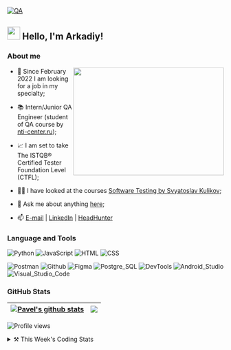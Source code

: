 [![QA](https://media.proglib.io/wp-uploads/2017/09/qa-2-min.png)](https://github.com/Googinot)
## <img src="https://media.giphy.com/media/hvRJCLFzcasrR4ia7z/giphy.gif" width="30px" height="30px"> Hello, I'm Arkadiy!

### About me
<img align="right" src="https://thumbs.gfycat.com/EvilNextDevilfish-small.gif" width="350px" height="250px"/>

- 💼 Since February 2022 I am looking for a job in my specialty;

- 📚 Intern/Junior QA Engineer (student of QA course by [nti-center.ru](https://nti-center.ru/));

- 📈 I am set to take The ISTQB® Certified Tester Foundation Level (CTFL);

- 👨‍💻 I have looked at the courses [Software Testing by Svyatoslav Kulikov](https://elearn.epam.com/courses/course-v1:EPAM+STI+RU/course/);

- 💬 Ask me about anything [here](https://t.me/ArkadiySafronov);

- 📫 [E-mail][email] | [LinkedIn][in] | [HeadHunter][HH]

[email]: <mailto:arkan@bk.ru>
[in]: <https://www.linkedin.com/in/googinot/>
[HH]: <https://hh.ru/resume/cd2ee3bfff09d4bb870039ed1f737369634449>

### Language and Tools
![Python](https://img.shields.io/badge/Python-090909?style=for-the-badge&logo=python&logoColor=4B8BBE)
![JavaScript](https://img.shields.io/badge/JavaScript-090909?style=for-the-badge&logo=JavaScript&logoColor=F0DB4F)
![HTML](https://img.shields.io/badge/HTML-090909?style=for-the-badge&logo=html5&logoColor=E34C26)
![CSS](https://img.shields.io/badge/CSS-090909?style=for-the-badge&logo=css3&logoColor=FF8A27)

![Postman](https://img.shields.io/badge/Postman-090909?style=for-the-badge&logo=postman&logoColor=f76935)
![Github](https://img.shields.io/badge/Github-090909?style=for-the-badge&logo=github&logoColor=8cc4d7)
![Figma](https://img.shields.io/badge/Figma-090909?style=for-the-badge&logo=figma&logoColor=7d5fa6)
![Postgre_SQL](https://img.shields.io/badge/Postgre_SQL-090909?style=for-the-badge&logo=PostgreSQL&logoColor=3BA1BD)
![DevTools](https://img.shields.io/badge/DevTools-090909?style=for-the-badge&logo=googlechrome&logoColor=2674f2)
![Android_Studio](https://img.shields.io/badge/Android_Studio-090909?style=for-the-badge&logo=androidstudio&logoColor=3ad07d)
![Visual_Studio_Code](https://img.shields.io/badge/Visual_Studio_Code-090909?style=for-the-badge&logo=VisualStudioCode&logoColor=0078d7)

### GitHub Stats
| <a href="https://github.com/anuraghazra/github-readme-stats"><img align="center" src="https://github-readme-stats.vercel.app/api?username=googinot&show_icons=true&include_all_commits=true&theme=radical&hide_border=true" alt="Pavel's github stats" /></a> | <a href="https://github.com/anuraghazra/github-readme-stats"><img align="center" src="https://github-readme-stats.vercel.app/api/top-langs/?username=googinot&layout=compact&theme=radical&hide_border=true" /></a> |
| ------------- | ------------- |

![Profile views](https://komarev.com/ghpvc/?username=googinot&style=for-the-badge)

<details>
    <summary>⚒️ This Week's Coding Stats</summary>

<!--START_SECTION:waka-->
**🐱 My GitHub Data** 

> 📦 3.7 kB Used in GitHub's Storage 
 > 
> 🏆 0 Contributions in the Year 2025
 > 
> 🚫 Not Opted to Hire
 > 
> 📜 8 Public Repositories 
 > 
> 🔑 0 Private Repositories 
 > 
**I'm a Night 🦉** 

```text
🌞 Morning                7 commits           ████░░░░░░░░░░░░░░░░░░░░░   16.28 % 
🌆 Daytime                5 commits           ███░░░░░░░░░░░░░░░░░░░░░░   11.63 % 
🌃 Evening                4 commits           ██░░░░░░░░░░░░░░░░░░░░░░░   09.30 % 
🌙 Night                  27 commits          ████████████████░░░░░░░░░   62.79 % 
```
📅 **I'm Most Productive on Tuesday** 

```text
Monday                   1 commits           █░░░░░░░░░░░░░░░░░░░░░░░░   02.33 % 
Tuesday                  29 commits          █████████████████░░░░░░░░   67.44 % 
Wednesday                1 commits           █░░░░░░░░░░░░░░░░░░░░░░░░   02.33 % 
Thursday                 2 commits           █░░░░░░░░░░░░░░░░░░░░░░░░   04.65 % 
Friday                   3 commits           ██░░░░░░░░░░░░░░░░░░░░░░░   06.98 % 
Saturday                 5 commits           ███░░░░░░░░░░░░░░░░░░░░░░   11.63 % 
Sunday                   2 commits           █░░░░░░░░░░░░░░░░░░░░░░░░   04.65 % 
```


📊 **This Week I Spent My Time On** 

```text
💬 Programming Languages: 
No Activity Tracked This Week

🔥 Editors: 
No Activity Tracked This Week
```


 Last Updated on 19/10/2025 01:59:07 UTC
<!--END_SECTION:waka-->
